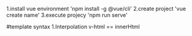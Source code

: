 1.install vue environment 'npm install -g @vue/cli'
2.create project 'vue create name'
3.execute projecy 'npm run serve'

#template syntax
1.Interpolation
  v-html == innerHtml